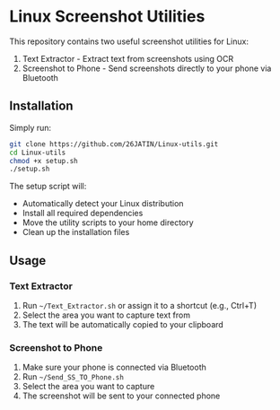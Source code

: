 # Linux Screenshot Utilities

This repository contains two useful screenshot utilities for Linux:
1. Text Extractor - Extract text from screenshots using OCR
2. Screenshot to Phone - Send screenshots directly to your phone via Bluetooth

## Installation

Simply run:
```bash
git clone https://github.com/26JATIN/Linux-utils.git
cd Linux-utils
chmod +x setup.sh
./setup.sh
```

The setup script will:
- Automatically detect your Linux distribution
- Install all required dependencies
- Move the utility scripts to your home directory
- Clean up the installation files

## Usage

### Text Extractor
1. Run `~/Text_Extractor.sh` or assign it to a shortcut (e.g., Ctrl+T)
2. Select the area you want to capture text from
3. The text will be automatically copied to your clipboard

### Screenshot to Phone
1. Make sure your phone is connected via Bluetooth
2. Run `~/Send_SS_TO_Phone.sh`
3. Select the area you want to capture
4. The screenshot will be sent to your connected phone
